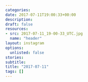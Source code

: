 ```yaml
---
categories:
date: 2017-07-11T19:00:33+00:00
description:
draft: false
resources:
- src: 2017-07-11_19-00-33_UTC.jpg
  name: "header"
layout: instagram
options:
  unlisted: false
stories:
subtitle:
title: "2017-07-11"
tags: []
---
```


 
